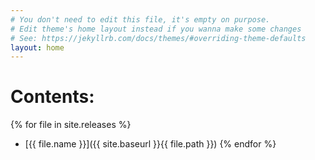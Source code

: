 ```yaml
---
# You don't need to edit this file, it's empty on purpose.
# Edit theme's home layout instead if you wanna make some changes
# See: https://jekyllrb.com/docs/themes/#overriding-theme-defaults
layout: home
---
```


# Contents:

{% for file in site.releases %}
- [{{ file.name }}]({{ site.baseurl }}{{ file.path }})
{% endfor %}
